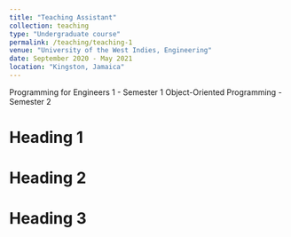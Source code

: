 ```yaml
---
title: "Teaching Assistant"
collection: teaching
type: "Undergraduate course"
permalink: /teaching/teaching-1
venue: "University of the West Indies, Engineering"
date: September 2020 - May 2021
location: "Kingston, Jamaica"
---
```


Programming for Engineers 1 - Semester 1
Object-Oriented Programming - Semester 2

Heading 1
======

Heading 2
======

Heading 3
======